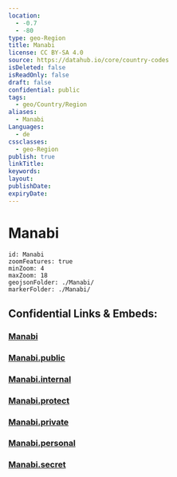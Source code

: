 ```yaml
---
location:
  - -0.7
  - -80
type: geo-Region
title: Manabi
license: CC BY-SA 4.0
source: https://datahub.io/core/country-codes
isDeleted: false
isReadOnly: false
draft: false
confidential: public
tags:
  - geo/Country/Region
aliases:
  - Manabi
Languages:
  - de
cssclasses:
  - geo-Region
publish: true
linkTitle:
keywords:
layout:
publishDate:
expiryDate:
---
```


# Manabi

```leaflet
id: Manabi
zoomFeatures: true 
minZoom: 4 
maxZoom: 18
geojsonFolder: ./Manabi/
markerFolder: ./Manabi/
```


## Confidential Links & Embeds: 

### [Manabi](/_Standards/Earth/Continent/America~South/Ecuador/provinces~Equador/Manabi.md) 

### [Manabi.public](/_public/Earth/Continent/America~South/Ecuador/provinces~Equador/Manabi.public.md) 

### [Manabi.internal](/_internal/Earth/Continent/America~South/Ecuador/provinces~Equador/Manabi.internal.md) 

### [Manabi.protect](/_protect/Earth/Continent/America~South/Ecuador/provinces~Equador/Manabi.protect.md) 

### [Manabi.private](/_private/Earth/Continent/America~South/Ecuador/provinces~Equador/Manabi.private.md) 

### [Manabi.personal](/_personal/Earth/Continent/America~South/Ecuador/provinces~Equador/Manabi.personal.md) 

### [Manabi.secret](/_secret/Earth/Continent/America~South/Ecuador/provinces~Equador/Manabi.secret.md)

